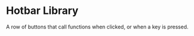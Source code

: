 <!-- @format -->

# Hotbar Library

A row of buttons that call functions when clicked, or when a key is pressed.
